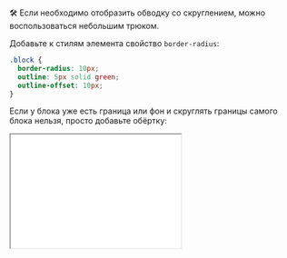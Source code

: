 🛠️ Если необходимо отобразить обводку со скруглением, можно воспользоваться небольшим трюком.

Добавьте к стилям элемента свойство `border-radius`:

```css
.block {
  border-radius: 10px;
  outline: 5px solid green;
  outline-offset: 10px;
}
```

Если у блока уже есть граница или фон и скруглять границы самого блока нельзя, просто добавьте обёртку:

<iframe title="Обвока со скруглением" src="demos/rounded/" height="200"></iframe>
